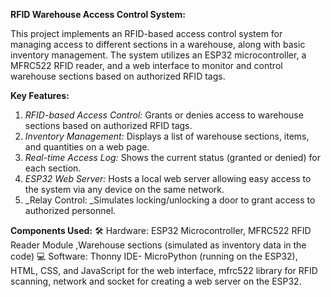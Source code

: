 **RFID Warehouse Access Control System:**

This project implements an RFID-based access control system for managing access to different sections in a warehouse, along with basic inventory management. The system utilizes an ESP32 microcontroller, a MFRC522 RFID reader, and a web interface to monitor and control warehouse sections based on authorized RFID tags.

**Key Features:**

1. _RFID-based Access Control:_ Grants or denies access to warehouse sections based on authorized RFID tags.
2. _Inventory Management:_ Displays a list of warehouse sections, items, and quantities on a web page.
3. _Real-time Access Log:_ Shows the current status (granted or denied) for each section.
4. _ESP32 Web Server:_ Hosts a local web server allowing easy access to the system via any device on the same network.
5. _Relay Control: _Simulates locking/unlocking a door to grant access to authorized personnel.

**Components Used:** 
:hammer_and_wrench: Hardware: ESP32 Microcontroller, MFRC522 RFID Reader Module ,Warehouse sections (simulated as inventory data in the code)
:computer: Software: Thonny IDE- MicroPython (running on the ESP32), HTML, CSS, and JavaScript for the web interface, mfrc522 library for RFID scanning, network and socket for creating a web server on the ESP32.

